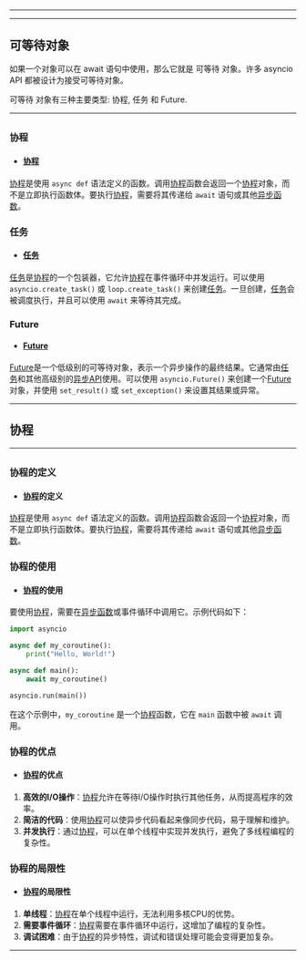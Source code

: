 # 
___
___
## 可等待对象
如果一个对象可以在 await 语句中使用，那么它就是 可等待 对象。许多 asyncio API 都被设计为接受可等待对象。

可等待 对象有三种主要类型: 协程, 任务 和 Future.
___
## 
### 协程
- #### [协程](https://zh.wikipedia.org/wiki/协程)
[协程](https://zh.wikipedia.org/wiki/协程)是使用 `async def` 语法定义的函数。调用[协程](https://zh.wikipedia.org/wiki/协程)函数会返回一个[协程](https://zh.wikipedia.org/wiki/协程)对象，而不是立即执行函数体。要执行[协程](https://zh.wikipedia.org/wiki/协程)，需要将其传递给 `await` 语句或其他[异步函数](https://zh.wikipedia.org/wiki/异步函数)。


### 任务
- #### [任务](https://zh.wikipedia.org/wiki/任务)
[任务](https://zh.wikipedia.org/wiki/任务)是[协程](https://zh.wikipedia.org/wiki/协程)的一个包装器，它允许[协程](https://zh.wikipedia.org/wiki/协程)在事件循环中并发运行。可以使用 `asyncio.create_task()` 或 `loop.create_task()` 来创建[任务](https://zh.wikipedia.org/wiki/任务)。一旦创建，[任务](https://zh.wikipedia.org/wiki/任务)会被调度执行，并且可以使用 `await` 来等待其完成。


### Future
- #### [Future](https://zh.wikipedia.org/wiki/Future)
[Future](https://zh.wikipedia.org/wiki/Future)是一个低级别的可等待对象，表示一个异步操作的最终结果。它通常由[任务](https://zh.wikipedia.org/wiki/任务)和其他高级别的[异步API](https://zh.wikipedia.org/wiki/异步API)使用。可以使用 `asyncio.Future()` 来创建一个[Future](https://zh.wikipedia.org/wiki/Future)对象，并使用 `set_result()` 或 `set_exception()` 来设置其结果或异常。
___
## 协程
___
## 
### 协程的定义
- #### [协程](https://zh.wikipedia.org/wiki/协程)的定义
[协程](https://zh.wikipedia.org/wiki/协程)是使用 `async def` 语法定义的函数。调用[协程](https://zh.wikipedia.org/wiki/协程)函数会返回一个[协程](https://zh.wikipedia.org/wiki/协程)对象，而不是立即执行函数体。要执行[协程](https://zh.wikipedia.org/wiki/协程)，需要将其传递给 `await` 语句或其他[异步函数](https://zh.wikipedia.org/wiki/异步函数)。


### 协程的使用
- #### [协程](https://zh.wikipedia.org/wiki/协程)的使用
要使用[协程](https://zh.wikipedia.org/wiki/协程)，需要在[异步函数](https://zh.wikipedia.org/wiki/异步函数)或事件循环中调用它。示例代码如下：
```python
import asyncio

async def my_coroutine():
    print("Hello, World!")

async def main():
    await my_coroutine()

asyncio.run(main())
```
在这个示例中，`my_coroutine` 是一个[协程](https://zh.wikipedia.org/wiki/协程)函数，它在 `main` 函数中被 `await` 调用。


### 协程的优点
- #### [协程](https://zh.wikipedia.org/wiki/协程)的优点
1. **高效的I/O操作**：[协程](https://zh.wikipedia.org/wiki/协程)允许在等待I/O操作时执行其他任务，从而提高程序的效率。
2. **简洁的代码**：使用[协程](https://zh.wikipedia.org/wiki/协程)可以使异步代码看起来像同步代码，易于理解和维护。
3. **并发执行**：通过[协程](https://zh.wikipedia.org/wiki/协程)，可以在单个线程中实现并发执行，避免了多线程编程的复杂性。


### 协程的局限性
- #### [协程](https://zh.wikipedia.org/wiki/协程)的局限性
1. **单线程**：[协程](https://zh.wikipedia.org/wiki/协程)在单个线程中运行，无法利用多核CPU的优势。
2. **需要事件循环**：[协程](https://zh.wikipedia.org/wiki/协程)需要在事件循环中运行，这增加了编程的复杂性。
3. **调试困难**：由于[协程](https://zh.wikipedia.org/wiki/协程)的异步特性，调试和错误处理可能会变得更加复杂。
___
